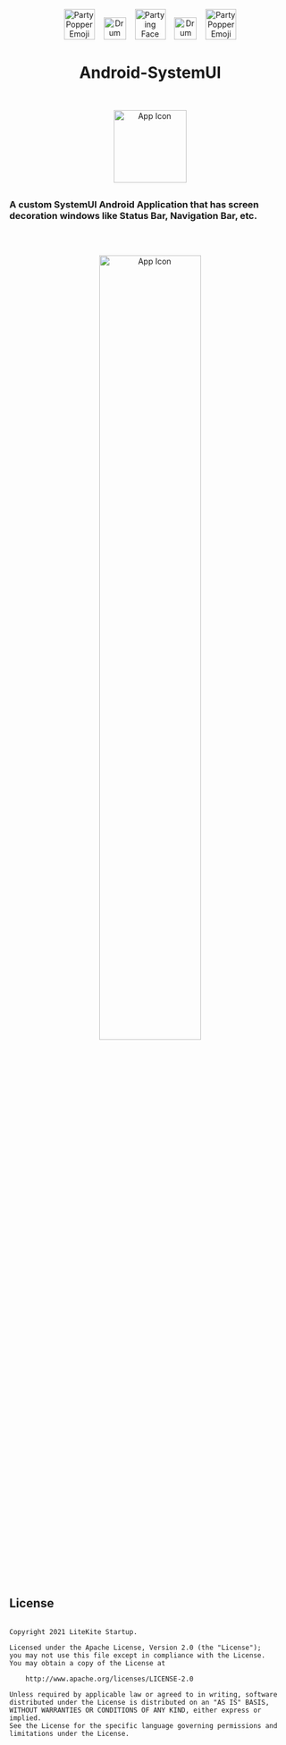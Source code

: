 <p align="center">
    <img src="https://github.com/svignesh93/Android-SystemUI/blob/assets/assets/party-popper.png" alt="Party Popper Emoji" width="55" />
    <img src="https://github.com/svignesh93/Android-SystemUI/blob/assets/assets/drum.png" alt="Drum moji" width="40" hspace="12" />
    <img src="https://github.com/svignesh93/Android-SystemUI/blob/assets/assets/partying-face.png" alt="Partying Face Emoji" width="55" />
    <img src="https://github.com/svignesh93/Android-SystemUI/blob/assets/assets/drum.png" alt="Drum Emoji" width="40" hspace="12" />
    <img src="https://github.com/svignesh93/Android-SystemUI/blob/assets/assets/party-popper.png" alt="Party Popper Emoji" width="55" />
</p>

<h1 align="center">Android-SystemUI</h1>

<br>

<p align="center">
    <img src="https://github.com/svignesh93/Android-SystemUI/blob/main/app/src/main/ic_launcher-web.png" alt="App Icon" width="130" />
</p>

##

### A custom SystemUI Android Application that has screen decoration windows like Status Bar, Navigation Bar, etc.

##

<br>

<p align="center">
    <img src="https://github.com/svignesh93/Android-SystemUI/blob/assets/assets/system_ui_status_and_nav_bar.png" alt="App Icon" width="60%" />
</p>

<br>

## License

~~~

Copyright 2021 LiteKite Startup.

Licensed under the Apache License, Version 2.0 (the "License");
you may not use this file except in compliance with the License.
You may obtain a copy of the License at

    http://www.apache.org/licenses/LICENSE-2.0

Unless required by applicable law or agreed to in writing, software
distributed under the License is distributed on an "AS IS" BASIS,
WITHOUT WARRANTIES OR CONDITIONS OF ANY KIND, either express or implied.
See the License for the specific language governing permissions and
limitations under the License.

~~~
